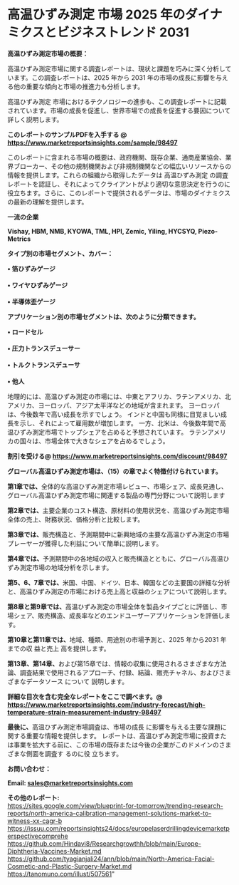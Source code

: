 # 高温ひずみ測定 市場 2025 年のダイナミクスとビジネストレンド 2031

<strong><b>高温ひずみ測定市場の概要：</b></strong>

高温ひずみ測定市場に関する調査レポートは、現状と課題を巧みに深く分析しています。この調査レポートは、2025 年から 2031 年の市場の成長に影響を与える他の重要な傾向と市場の推進力も分析します。

高温ひずみ測定 市場におけるテクノロジーの進歩も、この調査レポートに記載されています。市場の成長を促進し、世界市場での成長を促進する要因について詳しく説明します。

<strong>このレポートのサンプルPDFを入手する @ <a href=https://www.marketreportsinsights.com/sample/98497>https://www.marketreportsinsights.com/sample/98497</a></strong>

このレポートに含まれる市場の概要は、政府機関、既存企業、通商産業協会、業界ブローカー、その他の規制機関および非規制機関などの幅広いリソースからの情報を提供します。これらの組織から取得したデータは 高温ひずみ測定 の調査レポートを認証し、それによってクライアントがより適切な意思決定を行うのに役立ちます。さらに、このレポートで提供されるデータは、市場のダイナミクスの最新の理解を提供します。

<strong>一流の企業</strong>

<strong><b>Vishay, HBM, NMB, KYOWA, TML, HPI, Zemic, Yiling, HYCSYQ, Piezo-Metrics</b></strong>

<strong><b>タイプ別の市場セグメント、カバー：</b></strong>

<strong>• 箔ひずみゲージ<br><br>• ワイヤひずみゲージ<br><br>• 半導体歪ゲージ</strong>

<strong><b>アプリケーション別の市場セグメントは、次のように分類できます。</b></strong>

<strong>• ロードセル<br><br>• 圧力トランスデューサー<br><br>• トルクトランスデューサ<br><br>• 他人</strong>

 地理的には、高温ひずみ測定の市場には、中東とアフリカ、ラテンアメリカ、北アメリカ、ヨーロッパ、アジア太平洋などの地域が含まれます。 ヨーロッパは、今後数年で高い成長を示すでしょう。 インドと中国も同様に目覚ましい成長を示し、それによって雇用数が増加します。 一方、北米は、今後数年間で高温ひずみ測定市場でトップシェアを占めると予想されています。 ラテンアメリカの国々は、市場全体で大きなシェアを占めるでしょう。

<strong>割引を受ける@ <a href=https://www.marketreportsinsights.com/discount/98497>https://www.marketreportsinsights.com/discount/98497</a></strong>

<strong><b>グローバル高温ひずみ測定市場は、（15）の章でよく特徴付けられています。</b></strong>

<strong><b>第</b></strong><strong><b>1章では、</b></strong>全体的な高温ひずみ測定市場レビュー、市場シェア、成長見通し、グローバル高温ひずみ測定市場に関連する製品の専門分野について説明します

<strong><b>第2章では、</b></strong>主要企業のコスト構造、原材料の使用状況を、高温ひずみ測定市場全体の売上、財務状況、価格分析と比較します。

<strong><b>第3章では、</b></strong>販売構造と、予測期間中に新興地域の主要な高温ひずみ測定の市場プレーヤーが獲得した利益について簡単に説明します。

<strong><b>第4章では、</b></strong>予測期間中の各地域の収入と販売構造とともに、グローバル高温ひずみ測定市場の地域分析を示します。

<strong><b>第5、6、7章では、</b></strong>米国、中国、ドイツ、日本、韓国などの主要国の詳細な分析と、高温ひずみ測定の市場における売上高と収益のシェアについて説明します。

<strong><b>第8章と第9章では、</b></strong>高温ひずみ測定の市場全体を製品タイプごとに評価し、市場シェア、販売構造、成長率などのエンドユーザーアプリケーションを評価します。

<strong><b>第10章と第11章では、</b></strong>地域、種類、用途別の市場予測と、2025 年から2031 年までの収 益と売上 高を提供します。

<strong><b>第13章、第14章、</b></strong>および第15章では、情報の収集に使用されるさまざまな方法論、調査結果で使用されるアプローチ、付録、結論、販売チャネル、およびさまざまなデータソース について 説明します。

<strong>詳細な目次を含む完全なレポートをここで調べます。@ <a href=https://www.marketreportsinsights.com/industry-forecast/high-temperature-strain-measurement-industry-98497>https://www.marketreportsinsights.com/industry-forecast/high-temperature-strain-measurement-industry-98497</a></strong>

<strong><b>最後に、</b></strong>高温ひずみ測定市場調査は、市場の成長 に影響を</a>与える主要な課題に関する重要な情報を提供します。 レポートは、高温ひずみ測定市場に投資または事業を拡大する前に、この市場の既存または今後の企業がこのドメインのさまざまな側面を調査す るのに役 立ちます。

<strong><b>お問い合わせ：</b></strong>

<strong>Email: </strong><a href=mailto:sales@marketreportsinsights.com><strong>sales@marketreportsinsights.com</strong></a>

<strong>その他のレポート:</strong>
<br>
<a href=https://sites.google.com/view/blueprint-for-tomorrow/trending-research-reports/north-america-calibration-management-solutions-market-to-witness-xx-cagr-b>https://sites.google.com/view/blueprint-for-tomorrow/trending-research-reports/north-america-calibration-management-solutions-market-to-witness-xx-cagr-b</a>
<br>
<a href=https://issuu.com/reportsinsights24/docs/europelaserdrillingdevicemarketperspectivecomprehe>https://issuu.com/reportsinsights24/docs/europelaserdrillingdevicemarketperspectivecomprehe</a>
<br>
<a href=https://github.com/Hindavi8/Researchgrowthh/blob/main/Europe-Diphtheria-Vaccines-Market.md>https://github.com/Hindavi8/Researchgrowthh/blob/main/Europe-Diphtheria-Vaccines-Market.md</a>
<br>
<a href=https://github.com/tyagianjali24/ann/blob/main/North-America-Facial-Cosmetic-and-Plastic-Surgery-Market.md>https://github.com/tyagianjali24/ann/blob/main/North-America-Facial-Cosmetic-and-Plastic-Surgery-Market.md</a>
<br>
<a href=https://tanomuno.com/illust/507561>https://tanomuno.com/illust/507561</a>"
